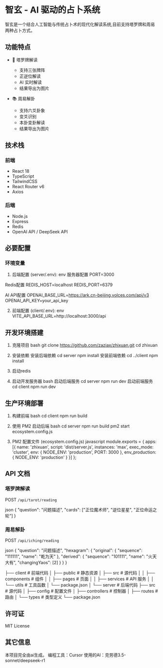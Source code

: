 # 智玄 - AI 驱动的占卜系统

智玄是一个结合人工智能与传统占卜术的现代化解读系统,目前支持塔罗牌和周易两种占卜方式。

## 功能特点

- 🎴 塔罗牌解读
  - 支持三张牌阵
  - 正逆位解读
  - AI 实时解读
  - 结果导出为图片

- 📚 周易解卦
  - 支持六爻卦象
  - 变爻识别
  - 本卦变卦解读
  - 结果导出为图片

## 技术栈

### 前端
- React 18
- TypeScript
- TailwindCSS
- React Router v6
- Axios

### 后端
- Node.js
- Express
- Redis
- OpenAI API / DeepSeek API

## 必要配置

### 环境变量

1. 后端配置 (server/.env):
env
服务器配置
PORT=3000

Redis配置
REDIS_HOST=localhost
REDIS_PORT=6379

AI API配置
OPENAI_BASE_URL=https://ark.cn-beijing.volces.com/api/v3
OPENAI_API_KEY=your_api_key



2. 前端配置 (client/.env):
env
VITE_API_BASE_URL=http://localhost:3000/api

## 开发环境搭建

1. 克隆项目
bash
git clone https://github.com/zaziax/zhixuan.git
cd zhixuan

2. 安装依赖
安装后端依赖
cd server
npm install
安装前端依赖
cd ../client
npm install

3. 启动redis


4. 启动开发服务器
bash
启动后端服务
cd server
npm run dev
启动前端服务
cd client
npm run dev


## 生产环境部署

1. 构建前端
bash
cd client
npm run build

2. 使用 PM2 启动后端
bash
cd server
npm run build
pm2 start ecosystem.config.js

4. PM2 配置文件 (ecosystem.config.js)
javascript
module.exports = {
apps: [{
name: 'zhixuan',
script: 'dist/server.js',
instances: 'max',
exec_mode: 'cluster',
env: {
NODE_ENV: 'production',
PORT: 3000
},
env_production: {
NODE_ENV: 'production'
}
}]
};


## API 文档

### 塔罗牌解读
POST `/api/tarot/reading`

json
{
"question": "问题描述",
"cards": ["正位魔术师", "逆位星星", "正位命运之轮"]
}

### 周易解卦
POST `/api/iching/reading`

json
{
"question": "问题描述",
"hexagram": {
"original": {
"sequence": "111111",
"name": "乾为天"
},
"derived": {
"sequence": "101111",
"name": "火天大有",
"changingYaos": [2]
}
}
}

├── client # 前端代码
│ ├── public # 静态资源
│ ├── src # 源代码
│ │ ├── components # 组件
│ │ ├── pages # 页面
│ │ ├── services # API 服务
│ │ └── utils # 工具函数
│ └── package.json
│
└── server # 后端代码
├── src # 源代码
│ ├── config # 配置文件
│ ├── controllers # 控制器
│ ├── routes # 路由
│ └── types # 类型定义
└── package.json

## 许可证

MIT License

## 其它信息
本项目完全由ai生成。
编程工具：Cursor
使用的AI：克劳德3.5-sonnet/deepseek-r1
